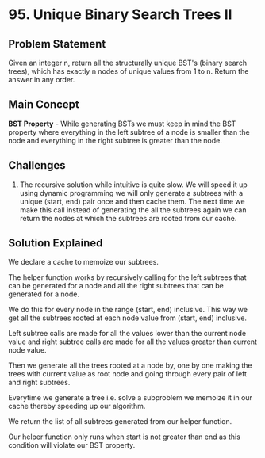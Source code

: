 # 95. Unique Binary Search Trees II

## Problem Statement

Given an integer n, return all the structurally unique BST's (binary search trees), which has exactly n nodes of unique values from 1 to n. Return the answer in any order.

## Main Concept

**BST Property** - While generating BSTs we must keep in mind the BST property where everything in the left subtree of a node is smaller than the node and everything in the right subtree is greater than the node.

## Challenges

1. The recursive solution while intuitive is quite slow. We will speed it up using dynamic programming we will only generate a subtrees with a unique (start, end) pair once and then cache them. The next time we make this call instead of generating the all the subtrees again we can return the nodes at which the subtrees are rooted from our cache.

## Solution Explained

We declare a cache to memoize our subtrees.

The helper function works by recursively calling for the left subtrees that can be generated for a node and all the right subtrees that can be generated for a node.

We do this for every node in the range (start, end) inclusive. This way we get all the subtrees rooted at each node value from (start, end) inclusive.

Left subtree calls are made for all the values lower than the current node value and right subtree calls are made for all the values greater than current node value.

Then we generate all the trees rooted at a node by, one by one making the trees with current value as root node and going through every pair of left and right subtrees.

Everytime we generate a tree i.e. solve a subproblem we memoize it in our cache thereby speeding up our algorithm.

We return the list of all subtrees generated from our helper function.

Our helper function only runs when start is not greater than end as this condition will violate our BST property.
